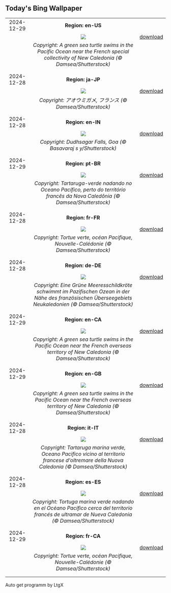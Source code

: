 ## Today's Bing Wallpaper
|      |      |      |
| :----: | :----: | :----: |
|2024-12-29|**Region: en-US**||
||![](https://www.bing.com/th?id=OHR.CoralTurtle_EN-US6100263163_UHD.jpg&pid=hp&w=1152&h=648&rs=1&c=4)| [download](https://www.bing.com/th?id=OHR.CoralTurtle_EN-US6100263163_UHD.jpg)|
||*Copyright: A green sea turtle swims in the Pacific Ocean near the French special collectivity of New Caledonia (© Damsea/Shutterstock)*
||
|||
|2024-12-28|**Region: ja-JP**||
||![](https://www.bing.com/th?id=OHR.CoralTurtle_JA-JP5618879842_UHD.jpg&pid=hp&w=1152&h=648&rs=1&c=4)| [download](https://www.bing.com/th?id=OHR.CoralTurtle_JA-JP5618879842_UHD.jpg)|
||*Copyright: アオウミガメ, フランス (© Damsea/Shutterstock)*
||
|||
|2024-12-28|**Region: en-IN**||
||![](https://www.bing.com/th?id=OHR.DudhsagarFalls_EN-IN8941732838_UHD.jpg&pid=hp&w=1152&h=648&rs=1&c=4)| [download](https://www.bing.com/th?id=OHR.DudhsagarFalls_EN-IN8941732838_UHD.jpg)|
||*Copyright: Dudhsagar Falls, Goa (© Basavaraj s y/Shutterstock)*
||
|||
|2024-12-29|**Region: pt-BR**||
||![](https://www.bing.com/th?id=OHR.CoralTurtle_PT-BR9135680807_UHD.jpg&pid=hp&w=1152&h=648&rs=1&c=4)| [download](https://www.bing.com/th?id=OHR.CoralTurtle_PT-BR9135680807_UHD.jpg)|
||*Copyright: Tartaruga-verde nadando no Oceano Pacífico, perto do território francês da Nova Caledônia (© Damsea/Shutterstock)*
||
|||
|2024-12-28|**Region: fr-FR**||
||![](https://www.bing.com/th?id=OHR.CoralTurtle_FR-FR9548465819_UHD.jpg&pid=hp&w=1152&h=648&rs=1&c=4)| [download](https://www.bing.com/th?id=OHR.CoralTurtle_FR-FR9548465819_UHD.jpg)|
||*Copyright: Tortue verte, océan Pacifique, Nouvelle-Calédonie (© Damsea/Shutterstock)*
||
|||
|2024-12-28|**Region: de-DE**||
||![](https://www.bing.com/th?id=OHR.CoralTurtle_DE-DE1141048085_UHD.jpg&pid=hp&w=1152&h=648&rs=1&c=4)| [download](https://www.bing.com/th?id=OHR.CoralTurtle_DE-DE1141048085_UHD.jpg)|
||*Copyright: Eine Grüne Meeresschildkröte schwimmt im Pazifischen Ozean in der Nähe des französischen Überseegebiets Neukaledonien (© Damsea/Shutterstock)*
||
|||
|2024-12-29|**Region: en-CA**||
||![](https://www.bing.com/th?id=OHR.CoralTurtle_EN-CA4867100726_UHD.jpg&pid=hp&w=1152&h=648&rs=1&c=4)| [download](https://www.bing.com/th?id=OHR.CoralTurtle_EN-CA4867100726_UHD.jpg)|
||*Copyright: A green sea turtle swims in the Pacific Ocean near the French overseas territory of New Caledonia (© Damsea/Shutterstock)*
||
|||
|2024-12-29|**Region: en-GB**||
||![](https://www.bing.com/th?id=OHR.CoralTurtle_EN-GB3087704851_UHD.jpg&pid=hp&w=1152&h=648&rs=1&c=4)| [download](https://www.bing.com/th?id=OHR.CoralTurtle_EN-GB3087704851_UHD.jpg)|
||*Copyright: A green sea turtle swims in the Pacific Ocean near the French overseas territory of New Caledonia (© Damsea/Shutterstock)*
||
|||
|2024-12-28|**Region: it-IT**||
||![](https://www.bing.com/th?id=OHR.CoralTurtle_IT-IT2494528336_UHD.jpg&pid=hp&w=1152&h=648&rs=1&c=4)| [download](https://www.bing.com/th?id=OHR.CoralTurtle_IT-IT2494528336_UHD.jpg)|
||*Copyright: Tartaruga marina verde, Oceano Pacifico vicino al territorio francese d'oltremare della Nuova Caledonia (© Damsea/Shutterstock)*
||
|||
|2024-12-28|**Region: es-ES**||
||![](https://www.bing.com/th?id=OHR.CoralTurtle_ES-ES1601437701_UHD.jpg&pid=hp&w=1152&h=648&rs=1&c=4)| [download](https://www.bing.com/th?id=OHR.CoralTurtle_ES-ES1601437701_UHD.jpg)|
||*Copyright: Tortuga marina verde nadando en el Océano Pacífico cerca del territorio francés de ultramar de Nueva Caledonia (© Damsea/Shutterstock)*
||
|||
|2024-12-29|**Region: fr-CA**||
||![](https://www.bing.com/th?id=OHR.CoralTurtle_FR-CA6869883059_UHD.jpg&pid=hp&w=1152&h=648&rs=1&c=4)| [download](https://www.bing.com/th?id=OHR.CoralTurtle_FR-CA6869883059_UHD.jpg)|
||*Copyright: Tortue verte, océan Pacifique, Nouvelle-Calédonie (© Damsea/Shutterstock)*
||
|||

Auto get programm by LtgX
